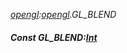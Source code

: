 _[opengl](../../modules/opengl/opengl-module.md):[opengl](../../modules/opengl/opengl-module.md).GL\_BLEND_
##### Const GL\_BLEND:[Int](../../modules/wonkey/wonkey-types-int.md)
